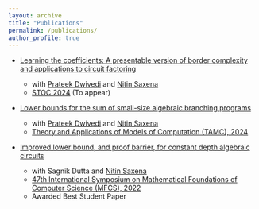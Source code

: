 ```yaml
---
layout: archive
title: "Publications"
permalink: /publications/
author_profile: true
---
```


* [Learning the coefficients: A presentable version of border complexity and applications to circuit factoring]()
  - with [Prateek Dwivedi](https://www.prateekdwivedi.in/) and [Nitin Saxena](https://www.cse.iitk.ac.in/users/nitin/)
  - [STOC 2024](http://acm-stoc.org/stoc2024/accepted-papers.html) (To appear)

* [Lower bounds for the sum of small-size algebraic branching programs](https://bhargavcs.github.io/files/sumRO.pdf)
  - with [Prateek Dwivedi](https://www.prateekdwivedi.in/) and [Nitin Saxena](https://www.cse.iitk.ac.in/users/nitin/)
  - [Theory and Applications of Models of Computation (TAMC), 2024](https://doi.org/10.1007/978-981-97-2340-9\_30)
    
* [Improved lower bound, and proof barrier, for constant depth algebraic circuits
](https://bhargavcs.github.io/files/bhargav-dutta-saxena-lst-limits-2022.pdf)  
  - with Sagnik Dutta and [Nitin Saxena](https://www.cse.iitk.ac.in/users/nitin/)  
  - [47th International Symposium on Mathematical Foundations of Computer Science (MFCS), 2022](https://doi.org/10.4230/LIPIcs.MFCS.2022.18)
  - Awarded Best Student Paper
